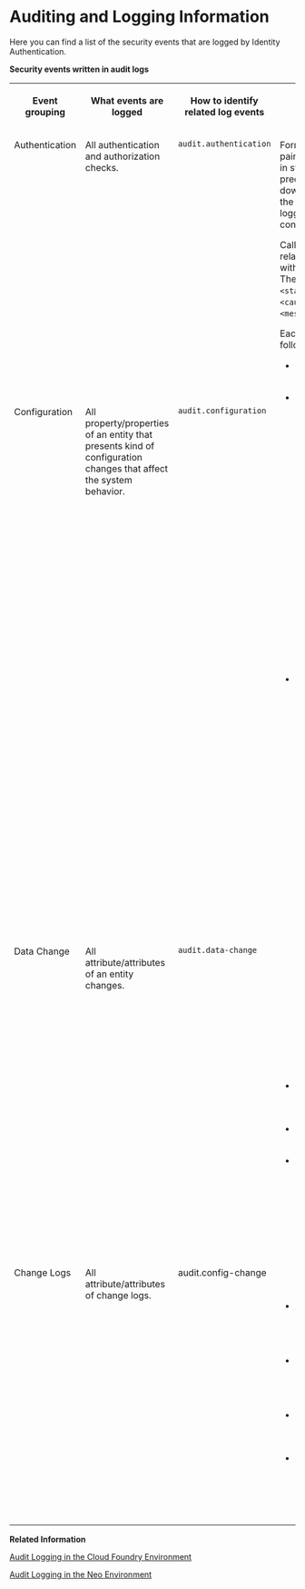 <!-- loioac5537b3bf9940459a6ec7354fcd1b69 -->

# Auditing and Logging Information

Here you can find a list of the security events that are logged by Identity Authentication.

**Security events written in audit logs**


<table>
<tr>
<th valign="top">

Event grouping

</th>
<th valign="top">

What events are logged

</th>
<th valign="top">

How to identify related log events

</th>
<th valign="top">

Additional information

</th>
</tr>
<tr>
<td valign="top">

Authentication

</td>
<td valign="top">

All authentication and authorization checks.

</td>
<td valign="top">

`audit.authentication`

</td>
<td valign="top" rowspan="4">

Formatting each log in key-value pairs simplifies a lot displaying logs in systems, searching by predefined key or value, downloading logging files, etc. In the Identity Authentication audit logging interface, the following log content is available:

Caller `<caller>` did action `<action>` related to objectType `<objectType>` with unique identifier `<objectId>`. The result of this action is state `<state>` which is caused by cause `<cause>` and the message is `<message>`.

Each audit log entry consists of the following key-value pairs:

-   state\* = \[successful | aborted | failed | ignored | process\]

-   action\* = \[create | update | search | delete | upsert | add | validate | validate\_sms\_code | reset | export | import | verifyPhone | testConnection | read | restore | upload | list | provision | login | authenticate | logout | sendMail\(s\) | passwordCheck | load | rbaRuleCheck | otpCodeCheck | authenticityCheck | grantPermissions | count | setOtpAttributes | getStatistics | getUsage | setAttributes | provisionAllUsers | provisionUser\(s\) | forgotPassword | setInitialPassword | process | setConsolidationStatus | mark | sendSmsCode | issueAssertion | issueAuthorizationCode | issueJwtToken | linkUser | returningConsolidationStatus | returnungResetPasswordStatus\]

-   objectType\* = \[company | tenant\(s\) | tenantAdmin | serviceProvider\(s\) | identityProvider\(s\) | socialProvider\(s\) | service | scimGroup\(s\) | passwordPolicy\(ies\) | provisioningSystem\(s\) | allProvisioningSystems | user\(s\) | spUser |group\(s\) | thing\(s\) | contact | emailTemplates | resource | tenantLogo | scimConfiguration | smsConfiguration | spnegoConfiguration | termsOfUse | privacyPolicy | tenantSettings | trustedDomain\(s\) | tenantSamlConfiguration | auditLogClients | scimUser\(s\) | otpCode | forgotPasswordMailCounter | cockpit | usageStatistics | activityAggregator | corporateUserStore | channel | token | trustedIdp | newSpSession | activeSpAndIdpSessions | rbaAction | tenantRbaConfiguration I socialIdentity | openIdClient | googleRecaptcha | companyGroup | psrMailService| entity.Policy | entity.UserPolicy\]

-   objectId\* = \[unique attribute of the objectType – either id, or name, etc… \]

-   caller = \[The identifier of the subject\]

-   cause = \[callerUnauthorized | userNotFound | validationFailure, interrupted, otpCheckFailure, passwordCheckFailure | mailNotVerified | notSupported | alreadyUsed | maximumNumberReached | invalidCode | thirdInvalidCode | alreadyInUse | missingUserPassword | missingTargetSystemConfig\]

-   message = \[Exception message or additional message which specifies the result of the action\]

-   category\* = \[audit.authentication | audit.configuration | audit.data-change\]

-   additionalAttributes – key-value formatted attributes which are specific for each objectType

-   all change log resource types


> ### Note:  
> \* Available in each log entry.



</td>
</tr>
<tr>
<td valign="top">

Configuration

</td>
<td valign="top">

All property/properties of an entity that presents kind of configuration changes that affect the system behavior.

</td>
<td valign="top">

`audit.configuration` 

</td>
</tr>
<tr>
<td valign="top">

Data Change

</td>
<td valign="top">

All attribute/attributes of an entity changes.

</td>
<td valign="top">

`audit.data-change` 

</td>
</tr>
<tr>
<td valign="top">

Change Logs

</td>
<td valign="top">

All attribute/attributes of change logs.

</td>
<td valign="top">

audit.config-changе

</td>
</tr>
</table>

**Related Information**  


[Audit Logging in the Cloud Foundry Environment](https://help.sap.com/viewer/65de2977205c403bbc107264b8eccf4b/Cloud/en-US/f92c86ab11f6474ea5579d839051c334.html)

[Audit Logging in the Neo Environment](https://help.sap.com/viewer/ea72206b834e4ace9cd834feed6c0e09/Cloud/en-US/02c39712c1064c96b37c1ea5bc9420dc.html)

